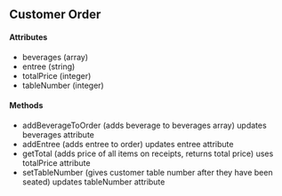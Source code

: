 ## Customer Order
#### Attributes
- beverages (array)
- entree (string)
- totalPrice (integer)
- tableNumber (integer)

#### Methods
- addBeverageToOrder (adds beverage to beverages array) updates beverages attribute
- addEntree (adds entree to order) updates entree attribute
- getTotal (adds price of all items on receipts, returns total price) uses totalPrice attribute
- setTableNumber (gives customer table number after they have been seated) updates tableNumber attribute
